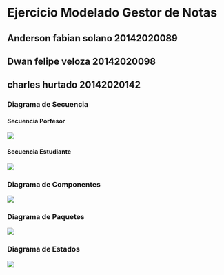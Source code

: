 # Ejercicio Modelado Gestor de Notas

##  **Anderson fabian solano 20142020089**
##  **Dwan felipe veloza 20142020098** 
##  **charles hurtado 20142020142**
  
### Diagrama de Secuencia

#### Secuencia Porfesor
![](https://raw.githubusercontent.com/Dwan13/Patrones-vacacional/master/Modelo%20de%20secuencia%20profesor.jpg)

#### Secuencia Estudiante
![](https://raw.githubusercontent.com/Dwan13/Patrones-vacacional/master/Modelo%20de%20secuencia%20estudiante.jpg)

### Diagrama de Componentes
![](https://raw.githubusercontent.com/Dwan13/Patrones-vacacional/master/diagrama%20de%20componentes.jpg)

### Diagrama de Paquetes
![](https://raw.githubusercontent.com/Dwan13/Patrones-vacacional/master/diagrama%20de%20paquetes.jpg)

### Diagrama de Estados
![](https://raw.githubusercontent.com/Dwan13/Patrones-vacacional/master/Modelo%20de%20estados.jpg)
